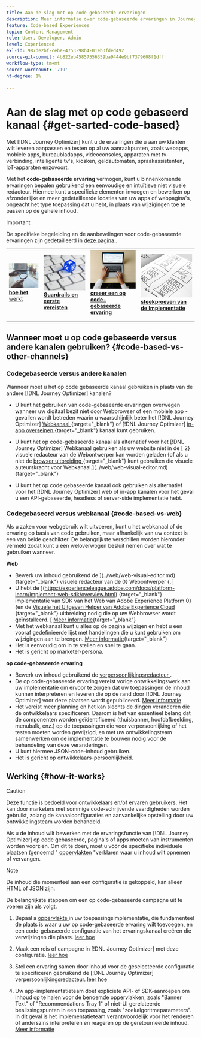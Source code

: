 ```yaml
---
title: Aan de slag met op code gebaseerde ervaringen
description: Meer informatie over code-gebaseerde ervaringen in Journey Optimizer
feature: Code-based Experiences
topic: Content Management
role: User, Developer, Admin
level: Experienced
exl-id: 987de2bf-cebe-4753-98b4-01eb3fded492
source-git-commit: 4b822eb45857556359ba9444e9bf7379608f1dff
workflow-type: tm+mt
source-wordcount: '719'
ht-degree: 1%

---
```


# Aan de slag met op code gebaseerd kanaal {#get-sarted-code-based}

Met [!DNL Journey Optimizer] kunt u de ervaringen die u aan uw klanten wilt leveren aanpassen en testen op al uw aanraakpunten, zoals webapps, mobiele apps, bureaubladapps, videoconsoles, apparaten met tv-verbinding, intelligente tv&#39;s, kiosken, geldautomaten, spraakassistenten, IoT-apparaten enzovoort.

Met het **code-gebaseerde ervaring** vermogen, kunt u binnenkomende ervaringen bepalen gebruikend een eenvoudige en intuïtieve niet visuele redacteur. Hiermee kunt u specifieke elementen invoegen en bewerken op afzonderlijke en meer gedetailleerde locaties van uw apps of webpagina&#39;s, ongeacht het type toepassing dat u hebt, in plaats van wijzigingen toe te passen op de gehele inhoud.

<!--[!DNL Journey Optimizer] allows you to compose and deliver content on any inbound device in a developer-focused workflow. You can leverage all the personalization capabilities, and preview what will be published. The content can be static (images, text, JSON, HTML) or dynamic (offers, decisions, recommendations). You can also insert custom content actions in your omni-channel journeys.-->

>[!IMPORTANT]
>
>De specifieke begeleiding en de aanbevelingen voor code-gebaseerde ervaringen zijn gedetailleerd in [ deze pagina ](code-based-prerequisites.md).


<!--Discover the detailed steps to create a code-based campaign in this video.-->

<table style="table-layout:fixed"><tr style="border: 0;">
<td>
<a href="#how-it-works">
<img alt="Lood" src="../assets/do-not-localize/privacy-audit.jpeg">
</a>
<div><a href="#how-it-works"><strong> hoe het </strong> werkt
</div>
<p>
</td>
<td>
<a href="code-based-prerequisites.md">
<img alt="Validatie" src="../assets/do-not-localize/web-prerequisites.jpg">
</a>
<div>
<a href="code-based-prerequisites.md"><strong> Guardrails en eerste vereisten </strong></a>
</div>
<p>
</td>
<td>
<a href="create-code-based.md#create-code-based-campaign">
<img alt="Onfrequent" src="../assets/do-not-localize/web-create.jpg">
</a>
<div>
<a href="create-code-based.md#create-code-based-campaign"><strong> creeer een op code-gebaseerde ervaring </strong></a>
</div>
<p></td>
<td>
<a href="code-based-implementation-samples.md">
<img alt="Validatie" src="../assets/do-not-localize/web-design.jpg">
</a>
<div>
<a href="code-based-implementation-samples.md"><strong> steekproeven van de Implementatie </strong></a>
</div>
<p>
</td>
</tr></table>

<!--[Learn how to create a code-based campaign in this video](#video)-->

## Wanneer moet u op code gebaseerde versus andere kanalen gebruiken? {#code-based-vs-other-channels}

### Codegebaseerde versus andere kanalen

Wanneer moet u het op code gebaseerde kanaal gebruiken in plaats van de andere [!DNL Journey Optimizer] kanalen?

* U kunt het gebruiken van code-gebaseerde ervaringen overwegen wanneer uw digitaal bezit niet door Webbrowser of een mobiele app - gevallen wordt betreden waarin u waarschijnlijk beter het [!DNL Journey Optimizer] [ Webkanaal ](../web/get-started-web.md){target="_blank"} of [!DNL Journey Optimizer] [ in-app overseinen ](../in-app/get-started-in-app.md){target="_blank"} kanaal kunt gebruiken.

* U kunt het op code-gebaseerde kanaal als alternatief voor het [!DNL Journey Optimizer] Webkanaal gebruiken als uw website niet in de [ 2} visuele redacteur van de Webontwerper kan worden geladen {of als u niet de [ browser uitbreiding ](../web/web-prerequisites.md#visual-authoring-prerequisites){target="_blank"} kunt gebruiken die visuele auteurskracht voor Webkanaal.](../web/web-visual-editor.md){target="_blank"}

* U kunt het op code gebaseerde kanaal ook gebruiken als alternatief voor het [!DNL Journey Optimizer] web of in-app kanalen voor het geval u een API-gebaseerde, headless of server-side implementatie hebt.

### Codegebaseerd versus webkanaal {#code-based-vs-web}

Als u zaken voor webgebruik wilt uitvoeren, kunt u het webkanaal of de ervaring op basis van code gebruiken, maar afhankelijk van uw context is een van beide geschikter. De belangrijkste verschillen worden hieronder vermeld zodat kunt u een weloverwogen besluit nemen over wat te gebruiken wanneer.

**Web**

* Bewerk uw inhoud gebruikend de ](../web/web-visual-editor.md){target="_blank"} visuele redacteur van de 0} Webontwerper {.[
* U hebt de ](https://experienceleague.adobe.com/docs/platform-learn/implement-web-sdk/overview.html) {target="_blank"} implementatie van SDK van het Web van Adobe Experience Platform 0} {en de [ Visuele het Uitgeven Helper van Adobe Experience Cloud ](https://chrome.google.com/webstore/detail/adobe-experience-cloud-vi/kgmjjkfjacffaebgpkpcllakjifppnca) {target="_blank"} uitbreiding nodig die op uw Webbrowser wordt geïnstalleerd. [ [Meer informatie](../web/web-prerequisites.md){target="_blank"}
* Met het webkanaal kunt u alles op de pagina wijzigen en hebt u een vooraf gedefinieerde lijst met handelingen die u kunt gebruiken om wijzigingen aan te brengen. [Meer informatie](../web/web-visual-editor.md){target="_blank"}
* Het is eenvoudig om in te stellen en snel te gaan.
* Het is gericht op marketer-persona.

**op code-gebaseerde ervaring**

* Bewerk uw inhoud gebruikend de [ verpersoonlijkingsredacteur ](create-code-based.md#edit-code).
* De op code-gebaseerde ervaring vereist vorige ontwikkelingswerk aan uw implementatie om ervoor te zorgen dat uw toepassingen de inhoud kunnen interpreteren en leveren die op de rand door [!DNL Journey Optimizer] voor deze plaatsen wordt gepubliceerd. [Meer informatie](code-based-configuration.md#surface-definition)
* Het vereist meer planning en het kan slechts de dingen veranderen die de ontwikkelaars specificeren. Daarom is het van essentieel belang dat de componenten worden geïdentificeerd (thuisbanner, hoofdafbeelding, menubalk, enz.) op de toepassingen die voor verpersoonlijking of het testen moeten worden gewijzigd, en met uw ontwikkelingsteam samenwerken om de implementatie te bouwen nodig voor de behandeling van deze veranderingen.
* U kunt hiermee JSON-code-inhoud gebruiken.
* Het is gericht op ontwikkelaars-persoonlijkheid.

## Werking {#how-it-works}

>[!CAUTION]
>
>Deze functie is bedoeld voor ontwikkelaars en/of ervaren gebruikers. Het kan door marketers met sommige code-schrijvende vaardigheden worden gebruikt, zolang de kanaalconfiguraties en aanvankelijke opstelling door uw ontwikkelingsteam worden behandeld.

Als u de inhoud wilt bewerken met de ervaringsfunctie van [!DNL Journey Optimizer] op code gebaseerde, pagina&#39;s of apps moeten van instrumenten worden voorzien. Om dit te doen, moet u vóór de specifieke individuele plaatsen (genoemd &quot;[ oppervlakten ](code-based-configuration.md#surface-definition)&quot;verklaren waar u inhoud wilt opnemen of vervangen.

>[!NOTE]
>
>De inhoud die momenteel aan een configuratie is gekoppeld, kan alleen HTML of JSON zijn.

De belangrijkste stappen om een op code-gebaseerde campagne uit te voeren zijn als volgt.

1. Bepaal a [ oppervlakte ](code-based-configuration.md#surface-definition) in uw toepassingsimplementatie, die fundamenteel de plaats is waar u uw op code-gebaseerde ervaring wilt toevoegen, en een code-gebaseerde configuratie van het ervaringskanaal creëren die verwijzingen die plaats. [ leer hoe ](code-based-configuration.md#create-code-based-configuration)

1. Maak een reis of campagne in [!DNL Journey Optimizer] met deze configuratie. [ leer hoe ](create-code-based.md#create-code-based-campaign)

1. Stel een ervaring samen door inhoud voor de geselecteerde configuratie te specificeren gebruikend de [!DNL Journey Optimizer] verpersoonlijkingsredacteur. [ leer hoe ](create-code-based.md#edit-code)

1. Uw app-implementatieteam doet expliciete API- of SDK-aanroepen om inhoud op te halen voor de benoemde oppervlakken, zoals &quot;Banner Text&quot; of &quot;Recommendations Tray 1&quot; of niet-UI gerelateerde beslissingspunten in een toepassing, zoals &quot;zoekalgoritmeparameters&quot;. In dit geval is het implementatieteam verantwoordelijk voor het renderen of anderszins interpreteren en reageren op de geretourneerde inhoud. [Meer informatie](code-based-implementation-samples.md)
